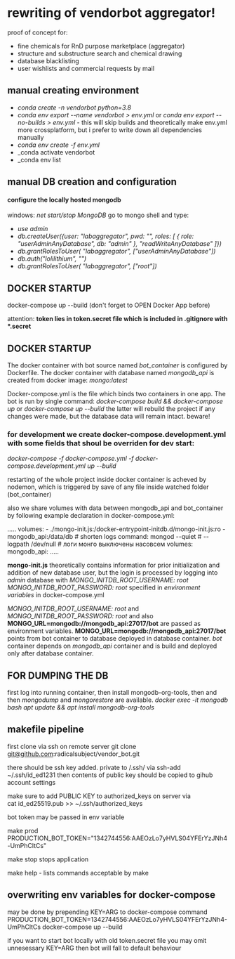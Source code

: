 # rewriting of vendorbot aggregator!
proof of concept for:
- fine chemicals for RnD purpose marketplace (aggregator)
- structure and substructure search and chemical drawing
- database blacklisting
- user wishlists and commercial requests by mail

## manual creating environment
* _conda create -n vendorbot python=3.8_
* _conda env export --name vendorbot > env.yml_
or _conda env export --no-builds > env.yml_ - this will skip builds and theoretically make env.yml more crossplatform, but i prefer to write down all dependencies manually 
* _conda env create -f env.yml_
* _conda activate vendorbot
* _conda env list

## manual DB creation and configuration 
#### configure the locally hosted mongodb
windows: _net start/stop MongoDB_
go to mongo shell and type: 

* _use admin_
* _db.createUser({user: "labaggregator", pwd: "", roles: [ { role: "userAdminAnyDatabase", db: "admin" }, "readWriteAnyDatabase" ]})_
* _db.grantRolesToUser( "labaggregator", ["userAdminAnyDatabase"])_
* _db.auth("lolilithium", "")_
* _db.grantRolesToUser( "labaggregator", ["root"])_

## DOCKER STARTUP
docker-compose up --build (don't forget to OPEN Docker App before)

attention:
__token lies in token.secret file which is included in .gitignore with *.secret__

## DOCKER STARTUP
The docker container with bot source named _bot_container_ is configured by Dockerfile.
The docker container with database named _mongodb_api_ is created from docker image: _mongo:latest_

Docker-compose.yml is the file which binds two containers in one app. The bot is run by single command:
_docker-compose build && docker-compose up_
or
_docker-compose up --build_ 
the latter will rebuild the project if any changes were made, but the database data will remain intact. beware!

### for development we create docker-compose.development.yml with some fields that shoul be overriden for dev start: 
_docker-compose -f docker-compose.yml -f docker-compose.development.yml up --build_ 

restarting of the whole project inside docker container is acheved by nodemon, which is triggered by save of any file inside watched folder (bot_container)

also we share volumes with data between mongodb_api and bot_container by following example declaration in docker-compose.yml:

.....
    volumes:
        - ./mongo-init.js:/docker-entrypoint-initdb.d/mongo-init.js:ro
        - mongodb_api:/data/db
    # shorten logs
    command: mongod --quiet # --logpath /dev/null # логи монго выключены насовсем
volumes:
    mongodb_api:
.....

**mongo-init.js** theoretically contains information for prior initialization and addition of new database user, but the login is processed by logging into _admin_ database with 
*MONGO_INITDB_ROOT_USERNAME: root*
*MONGO_INITDB_ROOT_PASSWORD: root* 
specified in _environment variables_ in docker-compose.yml

*MONGO_INITDB_ROOT_USERNAME: root* and *MONGO_INITDB_ROOT_PASSWORD: root* and also **MONGO_URL=mongodb://mongodb_api:27017/bot** are passed as environment variables.
**MONGO_URL=mongodb://mongodb_api:27017/bot** points from bot container to database deployed in database container.
*bot* container depends on *mongodb_api* container and is build and deployed only after database container.

## FOR DUMPING THE DB 
first log into running container, then install mongodb-org-tools, then and then _mongodump_ and _mongorestore_ are available.
_docker exec -it mongodb bash_
_apt update && apt install mongodb-org-tools_

## makefile pipeline
first clone via ssh on remote server 
git clone git@github.com:radicalsubject/vendor_bot.git

there should be ssh key added. private to /.ssh/ via ssh-add ~/.ssh/id_ed1231 
then contents of public key should be copied to gihub account settings 

make sure to add PUBLIC KEY to authorized_keys on server via  
cat id_ed25519.pub >> ~/.ssh/authorized_keys

bot token may be passed in env variable

make prod PRODUCTION_BOT_TOKEN="1342744556:AAEOzLo7yHVLS04YFErYzJNh4-UmPhCltCs"

make stop
stops application

make help - lists commands acceptable by make

## overwriting env variables for docker-compose 
may be done by prepending KEY=ARG to docker-compose command
PRODUCTION_BOT_TOKEN=1342744556:AAEOzLo7yHVLS04YFErYzJNh4-UmPhCltCs docker-compose up --build

if you want to start bot locally with old token.secret file you may omit unnesessary KEY=ARG then bot will fall to default behaviour


